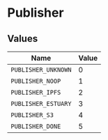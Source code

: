 # Publisher


## Values

| Name                | Value               |
| ------------------- | ------------------- |
| `PUBLISHER_UNKNOWN` | 0                   |
| `PUBLISHER_NOOP`    | 1                   |
| `PUBLISHER_IPFS`    | 2                   |
| `PUBLISHER_ESTUARY` | 3                   |
| `PUBLISHER_S3`      | 4                   |
| `PUBLISHER_DONE`    | 5                   |